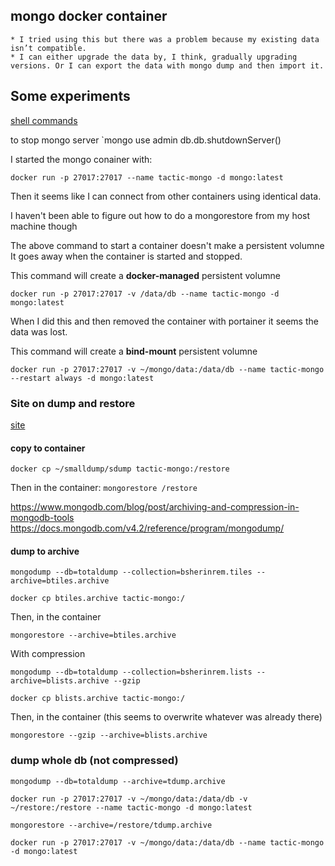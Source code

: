
## mongo docker container

	* I tried using this but there was a problem because my existing data isn’t compatible.
	* I can either upgrade the data by, I think, gradually upgrading versions. Or I can export the data with mongo dump and then import it.
	

## Some experiments

[shell commands](https://docs.mongodb.com/manual/reference/mongo-shell/)

to stop mongo server
`mongo
use admin
db.db.shutdownServer()

I started the mongo conainer with:

`docker run -p 27017:27017 --name tactic-mongo -d mongo:latest`

Then it seems like I can connect from other containers using identical data.

I haven't been able to figure out how to do a mongorestore from my host machine though

The above command to start a container doesn't make a persistent volumne
It goes away when the container is started and stopped.

This command will create a **docker-managed** persistent volumne

`docker run -p 27017:27017 -v /data/db --name tactic-mongo -d mongo:latest`

When I did this and then removed the container with portainer it seems the data was lost.

This command will create a **bind-mount** persistent volumne

`docker run -p 27017:27017 -v ~/mongo/data:/data/db --name tactic-mongo --restart always -d mongo:latest`

### Site on dump and restore

[site](https://dominicmotuka.com/posts/mongodump-and-mongorestore-mongodb-database/)


#### copy to container

`docker cp ~/smalldump/sdump tactic-mongo:/restore`

Then in the container:
`mongorestore /restore`

https://www.mongodb.com/blog/post/archiving-and-compression-in-mongodb-tools
https://docs.mongodb.com/v4.2/reference/program/mongodump/

#### dump to archive

`mongodump --db=totaldump --collection=bsherinrem.tiles --archive=btiles.archive`

`docker cp btiles.archive tactic-mongo:/`

Then, in the container

`mongorestore --archive=btiles.archive`

With compression

`mongodump --db=totaldump --collection=bsherinrem.lists --archive=blists.archive --gzip`

`docker cp blists.archive tactic-mongo:/`

Then, in the container (this seems to overwrite whatever was already there)

`mongorestore --gzip --archive=blists.archive`

### dump whole db (not compressed)

`mongodump --db=totaldump --archive=tdump.archive`

`docker run -p 27017:27017 -v ~/mongo/data:/data/db -v ~/restore:/restore --name tactic-mongo -d mongo:latest`

`mongorestore --archive=/restore/tdump.archive`

`docker run -p 27017:27017 -v ~/mongo/data:/data/db --name tactic-mongo -d mongo:latest`
